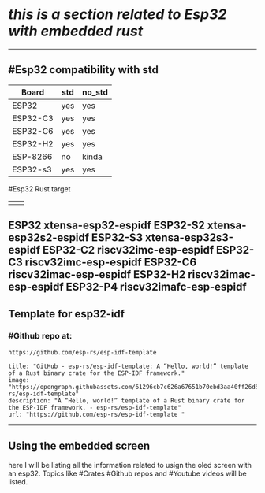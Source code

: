 # __*this is a section related to Esp32 with embedded rust*__ 


---
## #Esp32 compatibility with std


| Board<br>    | std | no_std |
| ------------ | --- | ------ |
| ESP32        | yes | yes    |
| ESP32-C3     | yes | yes    |
| ESP32-C6     | yes | yes    |
| ESP32-H2<br> | yes | yes    |
| ESP-8266     | no  | kinda  |
| ESP32-s3     | yes | yes    |

#Esp32  Rust target


|     |     |
| --- | --- |
|     |     |

ESP32	xtensa-esp32-espidf
ESP32-S2	xtensa-esp32s2-espidf
ESP32-S3	xtensa-esp32s3-espidf
ESP32-C2	riscv32imc-esp-espidf
ESP32-C3	riscv32imc-esp-espidf
ESP32-C6	riscv32imac-esp-espidf
ESP32-H2	riscv32imac-esp-espidf
ESP32-P4	riscv32imafc-esp-espidf
---
## Template for esp32-idf
### #Github   repo at:
	https://github.com/esp-rs/esp-idf-template 
```embed
title: "GitHub - esp-rs/esp-idf-template: A “Hello, world!” template of a Rust binary crate for the ESP-IDF framework."
image: "https://opengraph.githubassets.com/61296cb7c626a67651b70ebd3aa40ff26d528ad4bfba6808dd4622b1bfd0fe56/esp-rs/esp-idf-template"
description: "A “Hello, world!” template of a Rust binary crate for the ESP-IDF framework. - esp-rs/esp-idf-template"
url: "https://github.com/esp-rs/esp-idf-template "
```

---
## __Using the embedded screen__

here I will be listing all the information related to usign the oled screen with an esp32. 
Topics like #Crates #Github repos and #Youtube  videos will be listed.
